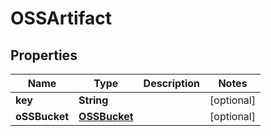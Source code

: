 

# OSSArtifact

## Properties

Name | Type | Description | Notes
------------ | ------------- | ------------- | -------------
**key** | **String** |  |  [optional]
**oSSBucket** | [**OSSBucket**](OSSBucket.md) |  |  [optional]



